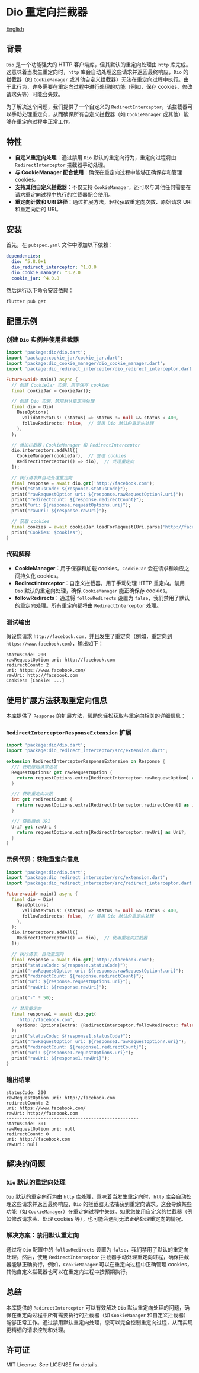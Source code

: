 # Dio 重定向拦截器

[English](README.md)

## 背景

`Dio` 是一个功能强大的 HTTP 客户端库，但其默认的重定向处理由 `http` 库完成。这意味着当发生重定向时，`http` 库会自动处理这些请求并返回最终响应，`Dio` 的拦截器（如 `CookieManager` 或其他自定义拦截器）无法在重定向过程中执行。由于此行为，许多需要在重定向过程中进行处理的功能（例如，保存 cookies、修改请求头等）可能会失效。

为了解决这个问题，我们提供了一个自定义的 `RedirectInterceptor`，该拦截器可以手动处理重定向，从而确保所有自定义拦截器（如 `CookieManager` 或其他）能够在重定向过程中正常工作。

## 特性

- **自定义重定向处理**：通过禁用 `Dio` 默认的重定向行为，重定向过程将由 `RedirectInterceptor` 拦截器手动处理。
- **与 CookieManager 配合使用**：确保在重定向过程中能够正确保存和管理 cookies。
- **支持其他自定义拦截器**：不仅支持 `CookieManager`，还可以与其他任何需要在请求重定向过程中执行的拦截器配合使用。
- **重定向计数和 URI 路径**：通过扩展方法，轻松获取重定向次数、原始请求 URI 和重定向后的 URI。

## 安装

首先，在 `pubspec.yaml` 文件中添加以下依赖：

```yaml
dependencies:
  dio: ^5.8.0+1
  dio_redirect_interceptor: ^1.0.0
  dio_cookie_manager: ^3.2.0
  cookie_jar: ^4.0.8
```

然后运行以下命令安装依赖：

```bash
flutter pub get
```

## 配置示例

### 创建 `Dio` 实例并使用拦截器

```dart
import 'package:dio/dio.dart';
import 'package:cookie_jar/cookie_jar.dart';
import 'package:dio_cookie_manager/dio_cookie_manager.dart';
import 'package:dio_redirect_interceptor/dio_redirect_interceptor.dart';

Future<void> main() async {
  // 创建 CookieJar 实例，用于保存 cookies
  final cookieJar = CookieJar();

  // 创建 Dio 实例，禁用默认重定向处理
  final dio = Dio(
    BaseOptions(
      validateStatus: (status) => status != null && status < 400,
      followRedirects: false,  // 禁用 Dio 默认的重定向处理
    ),
  );

  // 添加拦截器：CookieManager 和 RedirectInterceptor
  dio.interceptors.addAll([
    CookieManager(cookieJar),  // 管理 cookies
    RedirectInterceptor(() => dio),  // 处理重定向
  ]);

  // 执行请求并自动处理重定向
  final response = await dio.get('http://facebook.com');
  print("statusCode: ${response.statusCode}");
  print("rawRequestOption uri: ${response.rawRequestOption?.uri}");
  print("redirectCount: ${response.redirectCount}");
  print("uri: ${response.requestOptions.uri}");
  print("rawUri: ${response.rawUri}");

  // 获取 cookies
  final cookies = await cookieJar.loadForRequest(Uri.parse('http://facebook.com'));
  print("Cookies: $cookies");
}
```

### 代码解释

- **CookieManager**：用于保存和加载 cookies。`CookieJar` 会在请求和响应之间持久化 cookies。
- **RedirectInterceptor**：自定义拦截器，用于手动处理 HTTP 重定向。禁用 `Dio` 默认的重定向处理，确保 `CookieManager` 能正确保存 cookies。
- **followRedirects**：通过将 `followRedirects` 设置为 `false`，我们禁用了默认的重定向处理。所有重定向都将由 `RedirectInterceptor` 处理。

### 测试输出

假设您请求 `http://facebook.com`，并且发生了重定向（例如，重定向到 `https://www.facebook.com`），输出如下：

```
statusCode: 200
rawRequestOption uri: http://facebook.com
redirectCount: 2
uri: https://www.facebook.com/
rawUri: http://facebook.com
Cookies: [Cookie: ...]
```

## 使用扩展方法获取重定向信息

本库提供了 `Response` 的扩展方法，帮助您轻松获取与重定向相关的详细信息：

### `RedirectInterceptorResponseExtension` 扩展

```dart
import 'package:dio/dio.dart';
import 'package:dio_redirect_interceptor/src/extension.dart';

extension RedirectInterceptorResponseExtension on Response {
  /// 获取原始请求选项
  RequestOptions? get rawRequestOption {
    return requestOptions.extra[RedirectInterceptor.rawRequestOption] as RequestOptions?;
  }

  /// 获取重定向次数
  int get redirectCount {
    return requestOptions.extra[RedirectInterceptor.redirectCount] as int? ?? 0;
  }

  /// 获取原始 URI
  Uri? get rawUri {
    return requestOptions.extra[RedirectInterceptor.rawUri] as Uri?;
  }
}
```

### 示例代码：获取重定向信息

```dart
import 'package:dio/dio.dart';
import 'package:dio_redirect_interceptor/src/extension.dart';
import 'package:dio_redirect_interceptor/src/redirect_interceptor.dart';

Future<void> main() async {
  final dio = Dio(
    BaseOptions(
      validateStatus: (status) => status != null && status < 400,
      followRedirects: false,  // 禁用 Dio 默认的重定向处理
    ),
  );
  dio.interceptors.addAll([
    RedirectInterceptor(() => dio),  // 使用重定向拦截器
  ]);

  // 执行请求，自动重定向
  final response = await dio.get('http://facebook.com');
  print("statusCode: ${response.statusCode}");
  print("rawRequestOption uri: ${response.rawRequestOption?.uri}");
  print("redirectCount: ${response.redirectCount}");
  print("uri: ${response.requestOptions.uri}");
  print("rawUri: ${response.rawUri}");

  print("-" * 50);

  // 禁用重定向
  final response1 = await dio.get(
    'http://facebook.com',
    options: Options(extra: {RedirectInterceptor.followRedirects: false}),
  );
  print("statusCode: ${response1.statusCode}");
  print("rawRequestOption uri: ${response1.rawRequestOption?.uri}");
  print("redirectCount: ${response1.redirectCount}");
  print("uri: ${response1.requestOptions.uri}");
  print("rawUri: ${response1.rawUri}");
}
```

### 输出结果

```text
statusCode: 200
rawRequestOption uri: http://facebook.com
redirectCount: 2
uri: https://www.facebook.com/
rawUri: http://facebook.com
--------------------------------------------------
statusCode: 301
rawRequestOption uri: null
redirectCount: 0
uri: http://facebook.com
rawUri: null
```

## 解决的问题

### `Dio` 默认的重定向处理

`Dio` 默认的重定向行为由 `http` 库处理，意味着当发生重定向时，`http` 库会自动处理这些请求并返回最终响应，`Dio` 的拦截器无法捕获到重定向请求。这会导致某些功能（如 `CookieManager`）在重定向过程中失效。如果您使用自定义的拦截器（例如修改请求头、处理 cookies 等），也可能会遇到无法正确处理重定向的情况。

### 解决方案：禁用默认重定向

通过将 `Dio` 配置中的 `followRedirects` 设置为 `false`，我们禁用了默认的重定向处理。然后，使用 `RedirectInterceptor` 拦截器手动处理重定向过程，确保拦截器能够正确执行。例如，`CookieManager` 可以在重定向过程中正确管理 cookies，其他自定义拦截器也可以在重定向过程中按预期执行。

## 总结

本库提供的 `RedirectInterceptor` 可以有效解决 `Dio` 默认重定向处理的问题，确保在重定向过程中所有需要执行的拦截器（如 `CookieManager` 和自定义拦截器）能够正常工作。通过禁用默认重定向处理，您可以完全控制重定向过程，从而实现更精细的请求控制和处理。

## 许可证
MIT License. See LICENSE for details.

